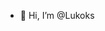 - 👋 Hi, I’m @Lukoks

<!---
Lukoks/Lukoks is a ✨ special ✨ repository because its `README.md` (this file) appears on your GitHub profile.
You can click the Preview link to take a look at your changes.
--->

